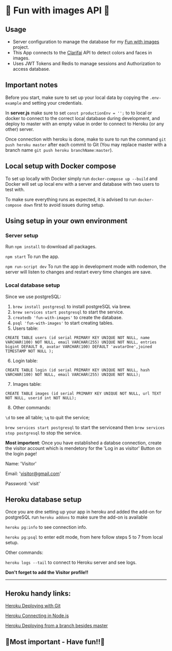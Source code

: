 # 🥳 Fun with images API 🥳

## Usage
- Server configuration to manage the database for my [Fun with images](https://github.com/TomKiWorld/fun-with-images) project.
- This App connects to the [Clarifai](https://www.clarifai.com/) API to detect colors and faces in images.
- Uses JWT Tokens and Redis to manage sessions and Authorization to access database. 

## Important notes

Before you start, make sure to set up your local data by copying the `.env-example` and setting your credentials.

In **server.js** make sure to set `const productionEnv = '';` to to local or docker to connect to the correct local database during development, and deploy to master with an empty value in order to connect to Heroku (or any other) server.

Once connection with heroku is done, make to sure to run the command `git push heroku master` after each commit to Git (You may replace master with a branch name `git push heroku branchName:master`).

## Local setup with Docker compose

To set up locally with Docker simply run `docker-compose up --build` and Docker will set up local env with a server and database with two users to test with.

To make sure everything runs as expected, it is advised to run `docker-compose down` first to avoid issues during setup.

## Using setup in your own environment
### Server setup
Run `npm install` to download all packages.

`npm start` To run the app.

`npm run-script dev` To run the app in development mode with nodemon, the server will listen to changes and restart every time changes are save.

### Local database setup
Since we use postgreSQL:

1. `brew install postgresql` to install postgreSQL via brew.
2. `brew services start postgresql` to start the service.
3. `createdb 'fun-with-images'` to create the database.
4. `psql 'fun-with-images'` to start creating tables.
5. Users table: 

`CREATE TABLE users (id serial PRIMARY KEY UNIQUE NOT NULL, name VARCHAR(100) NOT NULL, email VARCHAR(255) UNIQUE NOT NULL, entries bigint DEFAULT 0, avatar VARCHAR(100) DEFAULT 'avatarOne',joined TIMESTAMP NOT NULL );`

6. Login table: 

`CREATE TABLE login (id serial PRIMARY KEY UNIQUE NOT NULL, hash VARCHAR(100) NOT NULL, email VARCHAR(255) UNIQUE NOT NULL);`

7. Images table:

`CREATE TABLE images (id serial PRIMARY KEY UNIQUE NOT NULL, url TEXT NOT NULL, userid int NOT NULL);`

8. Other commands: 

`\d` to see all table; `\q` to quit the service;

`brew services start postgresql` to start the serviceand then `brew services stop postgresql` to stop the service.

**Most importent**: Once you have established a databse connection, create the visitor account which is mendetory for the 'Log in as visitor' Button on the login page!

Name: 'Visitor'

Email: 'visitor@gmail.com'

Password: 'visit'

## Heroku database setup

Once you are dne setting up your app in heroku and added the add-on for postgreSQL run `heroku addons` to make sure the add-on is available

`heroku pg:info` to see connection info.

`heroku pg:psql` to enter edit mode, from here follow steps 5 to 7 from local setup.

Other commands:

`heroku logs --tail` to connect to Heroku server and see logs.

**Don't forget to add the Visitor profile!!**

---
## Heroku handy links:

[Heroku Deploying with Git](https://devcenter.heroku.com/articles/git)

[Heroku Connecting in Node.js](https://devcenter.heroku.com/articles/heroku-postgresql#connecting-in-node-js)

[Heroku Deploying from a branch besides master](https://devcenter.heroku.com/articles/git#deploying-from-a-branch-besides-master)

## 🤗Most important - Have fun!!🤗
